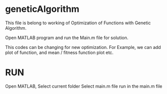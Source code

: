 # geneticAlgorithm

This file is belong to working of Optimization of Functions with Genetic Algorithm.

Open MATLAB program and run the Main.m file for solution. 

This codes can be changing for new optimization. For Example, we can add plot of function, and mean / fitness function plot etc.

# RUN
Open MATLAB,
Select current folder
Select main.m file
run in the main.m file
